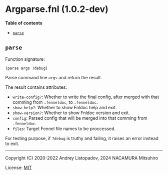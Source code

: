 # Argparse.fnl (1.0.2-dev)

**Table of contents**

- [`parse`](#parse)

## `parse`

Function signature:

```
(parse args ?debug)
```

Parse command line `args` and return the result.

The result contains attributes:

- `write-config?`: Whether to write the final config, after merged with that comming
  from `.fenneldoc`, to `.fenneldoc`.
- `show-help?`: Whether to show Fnldoc help and exit.
- `show-version?`: Whether to show Fnldoc version and exit.
- `config`: Parsed config that will be merged into that comming from `.fenneldoc`.
- `files`: Target Fennel file names to be proccessed.

For testing purpose, if `?debug` is truthy and failing, it raises an error
instead to exit.

---

Copyright (C) 2020-2022 Andrey Listopadov, 2024 NACAMURA Mitsuhiro

License: [MIT](https://git.sr.ht/~m15a/fnldoc/tree/main/item/LICENSE)

<!-- Generated with Fnldoc 1.0.2-dev
     https://sr.ht/~m15a/fnldoc/ -->

